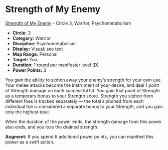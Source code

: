 # Strength of My Enemy

[Strength of My Enemy](/Psionics/S/StrengthOfMyEnemy.md) - Circle 3, Warrior, Psychometabolism

- **Circle:** 3
- **Category:** Warrior
- **Discipline:** Psychometabolism
- **Display:** Visual; see text
- **Map Range:** Personal
- **Target:** You
- **Duration:** 1 round per manifester level (D)
- **Power Points:** 3

You gain the ability to siphon away your enemy’s strength for your own use. Your melee attacks become the instrument of your desire, and deal 1 point of Strength damage on each successful hit. You gain that point of Strength as a temporary bonus to your Strength score. Strength you siphon from different foes is tracked separately — the total siphoned from each individual foe is considered a separate bonus to your Strength, and you gain only the highest total.

When the duration of the power ends, the strength damage from this power also ends, and you lose the drained strength.

**Augment:** If you spend 6 additional power points, you can manifest this power as a swift action.
